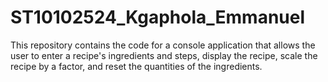 # ST10102524_Kgaphola_Emmanuel
This repository contains the code for a console application that allows the user to enter a recipe's ingredients and steps, display the recipe, scale the recipe by a factor, and reset the quantities of the ingredients.
